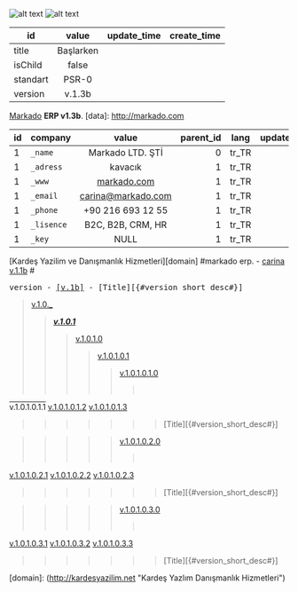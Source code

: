 <MTMarkdownOptions output='raw'>

![alt text][logo]
![alt text][logo2]

[logo]: http://kardesyazilim.net/k64.png "Kardeş Yazılım Danışmanlık Hizmetleri"
[logo2]: http://kardesyazilim.net/m48.png "Kardeş Yazılım Danışmanlık Hizmetleri"



| id | value | update_time | create_time |
| ------------- |:-------------: |:-------------: |:-------------: |
| title | Başlarken|  | |
| isChild | false | | |
| standart | PSR-0 | | |
| version | v.1.3b | | |





 

[Markado](http://markado.com) **ERP v1.3b**.
[data]: http://markado.com

| id       | company        | value          | parent_id | lang | update_time | create_time |
| ------------- |:------------- |:-------------:| -------------:| :-------------:| :-------------:| :-------------:|
| 1 | `_name`      |  Markado LTD. ŞTİ| 0 | tr_TR |  |  |
| 1 | `_adress`     | kavacık      | 1 | tr_TR |  |  |
| 1 | `_www`     | [markado.com][markado]      | 1 | tr_TR |  |  |
| 1 | `_email`     | carina@markado.com     | 1 | tr_TR |  |  |
| 1 | `_phone`     | +90 216 693 12 55     | 1 | tr_TR |  |  |
| 1 | `_lisence`     | B2C, B2B, CRM, HR     | 1 | tr_TR |  |  |
| 1 | `_key`     | NULL     | 1 | tr_TR |  |  |


[markado]: http://markado.com




[Kardeş Yazilim ve Danışmanlık Hizmetleri][domain]
#markado erp. - [carina v.1.1b](_push/v.1.1.b.md) #



<pre>version - <a href="/_push/" title="Carina Erp v.1b">[v.1b]</a> - [Title][{#version_short_desc#}]</pre>


>[v.1.0._](/_push/v.1.0.md "v.1.0")
>>[***v.1.0.1***](/_push/v.1.0.1.md)
>>>[v.1.0.1.0](/_push/v.1.0.1.0.md)
>>>>[v.1.0.1.0.1](/_push/v.1.0.1.0.1.md)
>>>>>[v.1.0.1.0.1.0]()
>>>>>><pre>
<a href="/_push/v.1.0.1.0.1.1.md/" style="text-decoration:overline">v.1.0.1.0.1.1</a>
<a href="/_push/v.1.0.1.0.1.2.md/">v.1.0.1.0.1.2</a>
<a href="/_push/v.1.0.1.0.1.3.md/">v.1.0.1.0.1.3</a>
</pre>
>>>>>>> [Title][{#version_short_desc#}]

>>>>>[v.1.0.1.0.2.0]() 
>>>>>><pre>
<a href="/_push/v.1.0.1.0.1.1.md">v.1.0.1.0.2.1</a>
<a href="/_push/v.1.0.1.0.1.2.md">v.1.0.1.0.2.2</a>
<a href="/_push/v.1.0.1.0.1.3.md">v.1.0.1.0.2.3</a>
</pre>
>>>>>>> [Title][{#version_short_desc#}]

>>>>>[v.1.0.1.0.3.0]() 
>>>>>><pre>
<a href="/_push/v.1.0.1.0.1.1.md">v.1.0.1.0.3.1</a>
<a href="/_push/v.1.0.1.0.1.2.md">v.1.0.1.0.3.2</a>
<a href="/_push/v.1.0.1.0.1.3.md">v.1.0.1.0.3.3</a>
</pre>
>>>>>>> [Title][{#version_short_desc#}]


[domain]: (http://kardesyazilim.net "Kardeş Yazlım Danışmanlık Hizmetleri")


</MTMarkdownOptions>